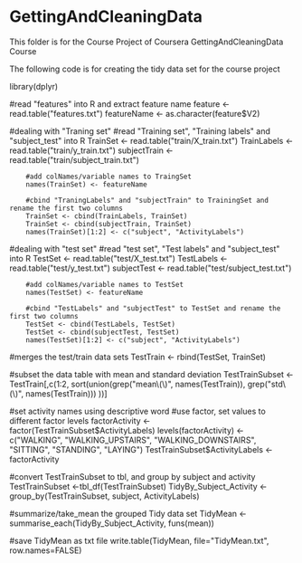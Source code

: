 # GettingAndCleaningData
This folder is for the Course Project of Coursera GettingAndCleaningData Course

The following code is for creating the tidy data set for the course project

library(dplyr)

#read "features" into R and extract feature name
feature <- read.table("features.txt")
featureName <- as.character(feature$V2)

#dealing with "Traning set"
        #read "Training set", "Training labels" and "subject_test" into R
        TrainSet <- read.table("train/X_train.txt")
        TrainLabels <- read.table("train/y_train.txt")
        subjectTrain <- read.table("train/subject_train.txt")

        #add colNames/variable names to TraingSet
        names(TrainSet) <- featureName

        #cbind "TraningLabels" and "subjectTrain" to TrainingSet and rename the first two columns
        TrainSet <- cbind(TrainLabels, TrainSet)
        TrainSet <- cbind(subjectTrain, TrainSet)
        names(TrainSet)[1:2] <- c("subject", "ActivityLabels")

#dealing with "test set"
        #read "test set", "Test labels" and "subject_test" into R
        TestSet <- read.table("test/X_test.txt")
        TestLabels <- read.table("test/y_test.txt")
        subjectTest <- read.table("test/subject_test.txt")

        #add colNames/variable names to TestSet
        names(TestSet) <- featureName

        #cbind "TestLabels" and "subjectTest" to TestSet and rename the first two columns
        TestSet <- cbind(TestLabels, TestSet)
        TestSet <- cbind(subjectTest, TestSet)
        names(TestSet)[1:2] <- c("subject", "ActivityLabels")

#merges the test/train data sets
TestTrain <- rbind(TestSet, TrainSet)

#subset the data table with mean and standard deviation
TestTrainSubset <- TestTrain[,c(1:2, sort(union(grep("mean\\(\\)", names(TestTrain)), 
                                                grep("std\\(\\)", names(TestTrain)))
                            ))]

#set activity names using descriptive word
#use factor, set values to different factor levels
factorActivity <- factor(TestTrainSubset$ActivityLabels)
levels(factorActivity) <- c("WALKING", "WALKING_UPSTAIRS", 
                            "WALKING_DOWNSTAIRS", "SITTING", "STANDING", "LAYING")
TestTrainSubset$ActivityLabels <- factorActivity

#convert TestTrainSubset to tbl, and group by subject and activity
TestTrainSubset <-tbl_df(TestTrainSubset)
TidyBy_Subject_Activity <- group_by(TestTrainSubset, subject, ActivityLabels)

#summarize/take_mean the grouped Tidy data set
TidyMean <- summarise_each(TidyBy_Subject_Activity, funs(mean))

#save TidyMean as txt file
write.table(TidyMean, file="TidyMean.txt", row.names=FALSE)
